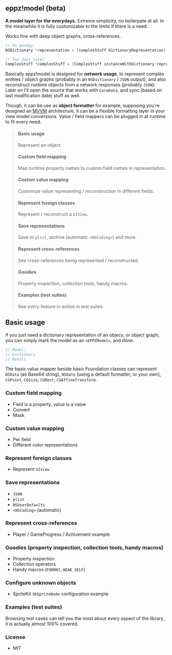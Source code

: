 ## **eppz!model** (beta)

**A model layer for the everydays.** Extreme simplicity, no boilerpate at all.
In the meanwhile it is fully customizable to the limits if there is a need.

Works fine with deep object graphs, cross-references.

```Objective-C
// On monday.
NSDictionary *representation = [complexStuff dictionaryRepresentation];

// Two days later.
ComplexStuff *complexStuff = [ComplexStuff instanceWithDictionary:representation];
```

Basically eppz!model is designed for **network usage**, to represent complex entities / object graphs
(probably in an `NSDictionary` / `JSON` output), and also reconstruct runtime objects from a network
responses (probably `JSON`). Later on I'll open the source that works with `CoreData`, and sync (based
on last modification date) stuff as well.

Though, it can be use as **object formatter** for example, supposing you're designed an [MVVM](https://en.wikipedia.org/wiki/Model_View_ViewModel)
architecture, it can be a flexible formatting layer in your view model conversions. Value / field
mappers can be plugged in at runtime to fit every need.

> #### Basic usage
> Represent an object.
> #### Custom field mapping
> Map runtime property names to custom field names in representation.
> #### Custom value mapping
> Customize value representing / reconstruction in different fields.
> #### Represent foreign classes
> Represent / reconstruct a `UIView`.
> #### Save representations
> Save to `plist`, archive (automatic `<NSCoding>`) and more.
> #### Represent cross-references
> See cross-references being represented / reconstructed.
> #### Goodies
> Property inspection, collection tools, handy macros.
> #### Examples (test suites)
> See every feature in action in test suites.


## Basic usage

If you just need a dictionary representation of an objecy, or object graph, you can simply mark the model as an `<EPPZModel>`, and done.

```Objective-C
// Model.
// Dictionary.
// Result.
```

The basic value mapper beside basic Foundation classes can represent `NSData` (as Base64 string), `NSDate` (using a default formatter, or your own), `CGPoint`, `CGSize`, `CGRect`, `CGAffineTransform`.


### Custom field mapping

+ Field is a property, value is a value
+ Convert
+ Mask


### Custom value mapping

+ Per field
+ Different color representations


### Represent foreign classes

+ Represent `UIView`


### Save representations

+ `JSON`
+ `plist`
+ `NSUserDefaults`
+ `<NSCoding>` (automatic)


### Represent cross-references

+ Player / GameProgress / Achivement example


### Goodies (property inspection, collection tools, handy macros)

+ Property inspection
+ Collection operators
+ Handy macros (`FORMAT`, `WEAK_SELF`)


### Configure unknown objects

+ SpriteKit `SKSpriteNode` configuration example


### Examples (test suites)

Browsing test cases can tell you the most about every aspect of the library, it is actually almost 100% covered.


### License

+ MIT


